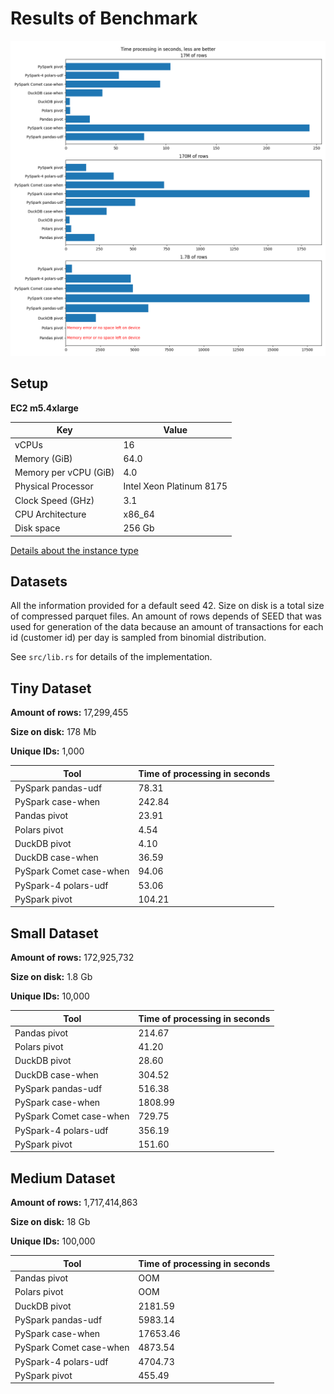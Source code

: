 # Results of Benchmark

![Results](https://raw.githubusercontent.com/SemyonSinchenko/feature-generation-benchmark/main/docs/static/results_overview.png)

## Setup

**EC2 m5.4xlarge**

| Key                   | Value                    |
|-----------------------|--------------------------|
| vCPUs                 | 16                       |
| Memory (GiB)          | 64.0                     |
| Memory per vCPU (GiB) | 4.0                      |
| Physical Processor    | Intel Xeon Platinum 8175 |
| Clock Speed (GHz)     | 3.1                      |
| CPU Architecture      | x86_64                   |
| Disk space            | 256 Gb                   |

[Details about the instance type](https://instances.vantage.sh/aws/ec2/m5.4xlarge)

## Datasets

All the information provided for a default seed 42. Size on disk is a total size of compressed parquet files. An amount of rows depends of SEED that was used for generation of the data because an amount of transactions for each id (customer id) per day is sampled from binomial distribution.

See `src/lib.rs` for details of the implementation.

## Tiny Dataset

**Amount of rows:** 17,299,455

**Size on disk:** 178 Mb

**Unique IDs:** 1,000

| Tool | Time of processing in seconds |
| ---- | ----------------------------- |
| PySpark pandas-udf | 78.31 |
| PySpark case-when | 242.84 |
| Pandas pivot | 23.91 |
| Polars pivot | 4.54 |
| DuckDB pivot | 4.10 |
| DuckDB case-when | 36.59 |
| PySpark Comet case-when | 94.06 |
| PySpark-4 polars-udf | 53.06 |
| PySpark pivot | 104.21 |


## Small Dataset

**Amount of rows:** 172,925,732

**Size on disk:** 1.8 Gb

**Unique IDs:** 10,000

| Tool | Time of processing in seconds |
| ---- | ----------------------------- |
| Pandas pivot | 214.67 |
| Polars pivot | 41.20 |
| DuckDB pivot | 28.60 |
| DuckDB case-when | 304.52 |
| PySpark pandas-udf | 516.38 |
| PySpark case-when | 1808.99 |
| PySpark Comet case-when | 729.75 |
| PySpark-4 polars-udf | 356.19 |
| PySpark pivot | 151.60 |



## Medium Dataset

**Amount of rows:** 1,717,414,863

**Size on disk:** 18 Gb

**Unique IDs:** 100,000

| Tool | Time of processing in seconds |
| ---- | ----------------------------- |
| Pandas pivot | OOM |
| Polars pivot | OOM |
| DuckDB pivot | 2181.59 |
| PySpark pandas-udf | 5983.14 |
| PySpark case-when | 17653.46 |
| PySpark Comet case-when | 4873.54 |
| PySpark-4 polars-udf | 4704.73 |
| PySpark pivot | 455.49 |
